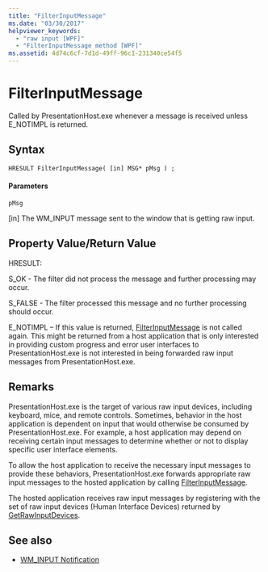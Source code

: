 ```yaml
---
title: "FilterInputMessage"
ms.date: "03/30/2017"
helpviewer_keywords: 
  - "raw input [WPF]"
  - "FilterInputMessage method [WPF]"
ms.assetid: 4d74c6cf-7d1d-49ff-96c1-231340ce54f5
---
```

# FilterInputMessage
Called by PresentationHost.exe whenever a message is received unless E_NOTIMPL is returned.  
  
## Syntax  
  
```  
HRESULT FilterInputMessage( [in] MSG* pMsg ) ;  
```  
  
#### Parameters  
 `pMsg`  
  
 [in] The WM_INPUT message sent to the window that is getting raw input.  
  
## Property Value/Return Value  
 HRESULT:  
  
 S_OK - The filter did not process the message and further processing may occur.  
  
 S_FALSE - The filter processed this message and no further processing should occur.  
  
 E_NOTIMPL – If this value is returned, [FilterInputMessage](../../../../docs/framework/wpf/app-development/filterinputmessage.md) is not called again. This might be returned from a host application that is only interested in providing custom progress and error user interfaces to PresentationHost.exe is not interested in being forwarded raw input messages from PresentationHost.exe.  
  
## Remarks  
 PresentationHost.exe is the target of various raw input devices, including keyboard, mice, and remote controls. Sometimes, behavior in the host application is dependent on input that would otherwise be consumed by PresentationHost.exe. For example, a host application may depend on receiving certain input messages to determine whether or not to display specific user interface elements.  
  
 To allow the host application to receive the necessary input messages to provide these behaviors, PresentationHost.exe forwards appropriate raw input messages to the hosted application by calling [FilterInputMessage](../../../../docs/framework/wpf/app-development/filterinputmessage.md).  
  
 The hosted application receives raw input messages by registering with the set of raw input devices (Human Interface Devices) returned by [GetRawInputDevices](../../../../docs/framework/wpf/app-development/getrawinputdevices.md).  
  
## See also
- [WM_INPUT Notification](https://msdn.microsoft.com/library/default.asp?url=/library/winui/winui/windowsuserinterface/userinput/rawinput/rawinputreference/rawinputmessages/wm_input.asp)
